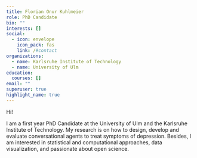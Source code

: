 ```yaml
---
title: Florian Onur Kuhlmeier
role: PhD Candidate
bio: ""
interests: []
social:
  - icon: envelope
    icon_pack: fas
    link: /#contact
organizations:
  - name: Karlsruhe Institute of Technology
  - name: University of Ulm
education:
  courses: []
email: ""
superuser: true
highlight_name: true
---
```

Hi!

I am a first year PhD Candidate at the University of Ulm and the Karlsruhe Institute of Technology. My research is on how to design, develop and evaluate conversational agents to treat symptoms of depression. Besides, I am interested in statistical and computational approaches, data visualization, and passionate about open science.